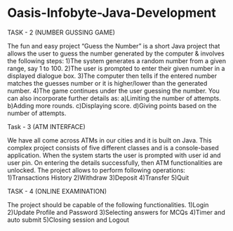# Oasis-Infobyte-Java-Development
TASK - 2 (NUMBER GUSSING GAME)

The fun and easy project “Guess the Number” is a short Java project that allows the user to guess the number generated by the computer & involves the following steps:
1)The system generates a random number from a given range, say 1 to 100.
2)The user is prompted to enter their given number in a displayed dialogue box.
3)The computer then tells if the entered number matches the guesses number or it is higher/lower than the generated number.
4)The game continues under the user guessing the number.
You can also incorporate further details as:
a)Limiting the number of attempts.
b)Adding more rounds.
c)Displaying score.
d)Giving points based on the number of attempts.

Task - 3 (ATM INTERFACE)

We have all come across ATMs in our cities and it is built on Java. This complex project consists of
five different classes and is a console-based application. When the system starts the user is
prompted with user id and user pin. On entering the details successfully, then ATM functionalities
are unlocked. The project allows to perform following operations:
1)Transactions History
2)Withdraw
3)Deposit
4)Transfer
5)Quit

TASK - 4 (ONLINE EXAMINATION)

The project should be capable of the following functionalities.
1)Login
2)Update Profile and Password
3)Selecting answers for MCQs
4)Timer and auto submit
5)Closing session and Logout

